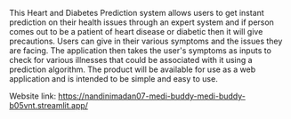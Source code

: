 This Heart and Diabetes Prediction system allows users to get instant prediction on their health issues through an expert system and if person comes out to be a patient of 
heart disease or diabetic then it will give precautions. Users can give in their various symptoms and the issues they are facing. The application then takes the user's 
symptoms as inputs to check for various illnesses that could be associated with it using a prediction algorithm. The product will be available for use as a web application and 
is intended to be simple and easy to use. 

Website link: https://nandinimadan07-medi-buddy-medi-buddy-b05vnt.streamlit.app/
